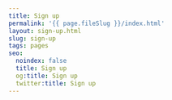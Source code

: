 ```yaml
---
title: Sign up
permalink: '{{ page.fileSlug }}/index.html'
layout: sign-up.html
slug: sign-up
tags: pages
seo:
  noindex: false
  title: Sign up
  og:title: Sign up
  twitter:title: Sign up
---
```



